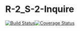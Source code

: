 # R-2_S-2-Inquire
[![Build Status](https://travis-ci.org/unphydra/R-2_S-2-Inquire.svg?branch=master)](https://travis-ci.org/unphydra/R-2_S-2-Inquire)[![Coverage Status](https://coveralls.io/repos/github/unphydra/R-2_S-2-Inquire/badge.svg?branch=master)](https://coveralls.io/github/unphydra/R-2_S-2-Inquire?branch=master)
